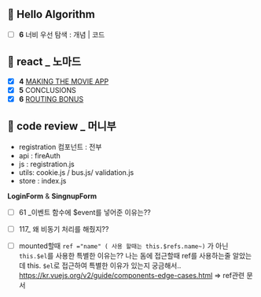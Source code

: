 ## 📙 Hello Algorithm
- [ ] **6** 너비 우선 탐색  : 개념 | 코드

## 💫 react _ 노마드
- [x] **4** [MAKING THE MOVIE APP](https://github.com/gay0ung/react_note/commit/10b459e31d6c7646526514d4e0b9ab03625cd314)  
- [x]  **5** CONCLUSIONS
- [x] **6** [ROUTING BONUS](https://github.com/gay0ung/react_note/commit/7d7b5081c2dee07e731a2357c8a4f8317f5a3e91)

## 📑  code review _ 머니부
-  registration 컴포넌트 : 전부
-  api : fireAuth
-  js : registration.js
-  utils: cookie.js / bus.js/ validation.js
-  store : index.js

**LoginForm** &  **SingnupForm**
- [ ] 61 _이벤트 함수에 $event를 넣어준 이유는??
- [ ] 117_ 왜 비동기 처리를 해줬지??
- [ ] mounted할때 `ref ="name" ( 사용 할때는 this.$refs.name~)` 가 아닌` this.$el`를 사용한 특별한 이유는??
  나는 돔에 접근할때 ref를 사용하는줄 알았는데 this. `$el`로 접근하여 특별한 이유가 있는지 궁금해서..
  https://kr.vuejs.org/v2/guide/components-edge-cases.html  => ref관련 문서

 

